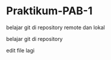# Praktikum-PAB-1



belajar git di repository remote dan lokal

belajar git di repository





edit file lagi

